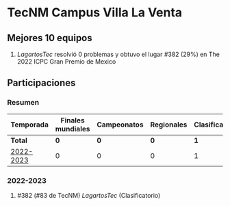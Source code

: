 # TecNM Campus Villa La Venta

## Mejores 10 equipos

1. _LagartosTec_ resolvió 0 problemas y obtuvo el lugar #382 (29%) en The 2022 ICPC Gran Premio de Mexico

## Participaciones

### Resumen

| Temporada | Finales mundiales | Campeonatos | Regionales | Clasificatorios | Equipos |
| --- | --- | --- | --- | --- | --- |
| **Total** | **0** | **0** | **0** | **1** | **1** |
| [2022-2023](#2022-2023) | 0 | 0 | 0 | 1 | 1 |

### 2022-2023

1. #382 (#83 de TecNM) _LagartosTec_ (Clasificatorio)



